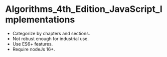 # Algorithms_4th_Edition_JavaScript_Implementations
- Categorize by chapters and sections.
- Not robust enough for industrial use.
- Use ES6+ features.
- Require nodeJs 16+. 
